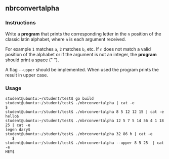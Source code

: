 ## nbrconvertalpha

### Instructions

Write a **program** that prints the corresponding letter in the `n` position of the classic latin alphabet, where `n` is each argument received.

For example `1` matches `a`, `2` matches `b`, etc. If `n` does not match a valid position of the alphabet or if the argument is not an integer, the **program** should print a space (" ").

A flag `--upper` should be implemented. When used the program prints the result in upper case.

### Usage

```console
student@ubuntu:~/student/test$ go build
student@ubuntu:~/student/test$ ./nbrconvertalpha | cat -e
$
student@ubuntu:~/student/test$ ./nbrconvertalpha 8 5 12 12 15 | cat -e
hello$
student@ubuntu:~/student/test$ ./nbrconvertalpha 12 5 7 5 14 56 4 1 18 25 | cat -e
legen dary$
student@ubuntu:~/student/test$ ./nbrconvertalpha 32 86 h | cat -e
   $
student@ubuntu:~/student/test$ ./nbrconvertalpha --upper 8 5 25  | cat -e
HEY$
```
